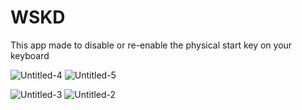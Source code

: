 # WSKD
This app made to disable or re-enable the physical start key on your keyboard


![Untitled-4](https://user-images.githubusercontent.com/87835889/154863049-ae46db80-b7e6-48b8-a58c-fddf99f828e9.jpg)
![Untitled-5](https://user-images.githubusercontent.com/87835889/154863050-1cb20cae-0553-4171-9674-1bedc8444a32.jpg)


![Untitled-3](https://user-images.githubusercontent.com/87835889/154863046-c38e7275-83fd-458e-81d1-61fba4e3082a.jpg)
![Untitled-2](https://user-images.githubusercontent.com/87835889/154863047-968f497a-f798-45d0-9ca8-6eaef3122af3.jpg)


